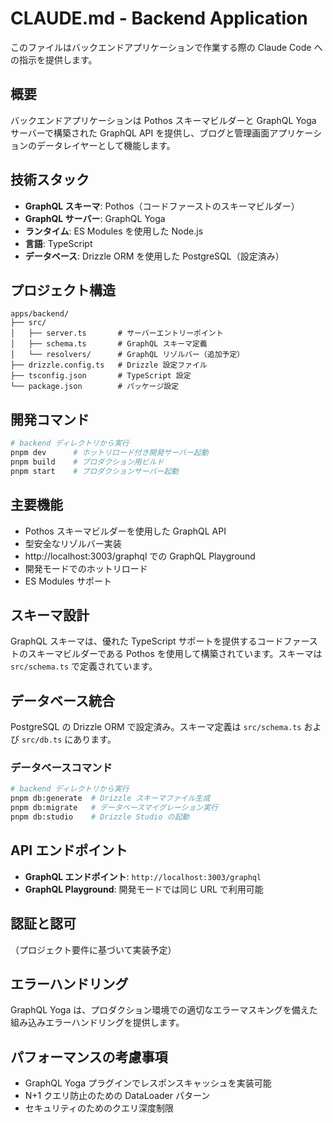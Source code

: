 # CLAUDE.md - Backend Application

このファイルはバックエンドアプリケーションで作業する際の Claude Code への指示を提供します。

## 概要

バックエンドアプリケーションは Pothos スキーマビルダーと GraphQL Yoga サーバーで構築された GraphQL API を提供し、ブログと管理画面アプリケーションのデータレイヤーとして機能します。

## 技術スタック

- **GraphQL スキーマ**: Pothos（コードファーストのスキーマビルダー）
- **GraphQL サーバー**: GraphQL Yoga
- **ランタイム**: ES Modules を使用した Node.js
- **言語**: TypeScript
- **データベース**: Drizzle ORM を使用した PostgreSQL（設定済み）

## プロジェクト構造

```
apps/backend/
├── src/
│   ├── server.ts       # サーバーエントリーポイント
│   ├── schema.ts       # GraphQL スキーマ定義
│   └── resolvers/      # GraphQL リゾルバー（追加予定）
├── drizzle.config.ts   # Drizzle 設定ファイル
├── tsconfig.json       # TypeScript 設定
└── package.json        # パッケージ設定
```

## 開発コマンド

```bash
# backend ディレクトリから実行
pnpm dev      # ホットリロード付き開発サーバー起動
pnpm build    # プロダクション用ビルド
pnpm start    # プロダクションサーバー起動
```

## 主要機能

- Pothos スキーマビルダーを使用した GraphQL API
- 型安全なリゾルバー実装
- http://localhost:3003/graphql での GraphQL Playground
- 開発モードでのホットリロード
- ES Modules サポート

## スキーマ設計

GraphQL スキーマは、優れた TypeScript サポートを提供するコードファーストのスキーマビルダーである Pothos を使用して構築されています。スキーマは `src/schema.ts` で定義されています。

## データベース統合

PostgreSQL の Drizzle ORM で設定済み。スキーマ定義は `src/schema.ts` および `src/db.ts` にあります。

### データベースコマンド

```bash
# backend ディレクトリから実行
pnpm db:generate  # Drizzle スキーマファイル生成
pnpm db:migrate   # データベースマイグレーション実行
pnpm db:studio    # Drizzle Studio の起動
```

## API エンドポイント

- **GraphQL エンドポイント**: `http://localhost:3003/graphql`
- **GraphQL Playground**: 開発モードでは同じ URL で利用可能

## 認証と認可

（プロジェクト要件に基づいて実装予定）

## エラーハンドリング

GraphQL Yoga は、プロダクション環境での適切なエラーマスキングを備えた組み込みエラーハンドリングを提供します。

## パフォーマンスの考慮事項

- GraphQL Yoga プラグインでレスポンスキャッシュを実装可能
- N+1 クエリ防止のための DataLoader パターン
- セキュリティのためのクエリ深度制限
